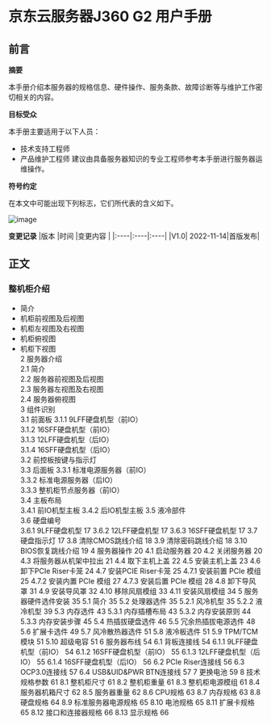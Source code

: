# **京东云服务器J360 G2 用户手册**

## **前言** 

**摘要**

本手册介绍本服务器的规格信息、硬件操作、服务条款、故障诊断等与维护工作密切相关的内容。

**目标受众**

本手册主要适用于以下人员：
- 技术支持工程师
- 产品维护工程师
建议由具备服务器知识的专业工程师参考本手册进行服务器运维操作。

**符号约定**

在本文中可能出现下列标志，它们所代表的含义如下。

![image](https://user-images.githubusercontent.com/117898035/202653027-28a1827f-bc45-4c24-a614-93eaf6db4609.png)

**变更记录**
|版本 |时间 |变更内容 |
|:----|:----|:----|
|V1.0| 2022-11-14|首版发布|
 
## **正文**
### 整机柜介绍	
  - 简介	
  - 机柜前视图及后视图	
  - 机柜左视图及右视图	
  - 机柜俯视图	
  - 机柜下视图	
2	服务器介绍	
2.1	简介	
2.2	服务器前视图及后视图	
2.3	服务器左视图及右视图	
2.4	服务器俯视图	
3	组件识别	
3.1	前面板	
3.1.1	9LFF硬盘机型（前IO）	
3.1.2	16SFF硬盘机型（前IO）	
3.1.3	12LFF硬盘机型（后IO）	
3.1.4	16SFF硬盘机型（后IO）	
3.2	前控板按键与指示灯	
3.3	后面板	
3.3.1	标准电源服务器（前IO）	
3.3.2	标准电源服务器（后IO）	
3.3.3	整机柜节点服务器（前IO）	
3.4	主板布局	
3.4.1	前IO机型主板	
3.4.2	后IO机型主板	
3.5	液冷部件	
3.6	硬盘编号	
3.6.1	9LFF硬盘机型	17
3.6.2	12LFF硬盘机型	17
3.6.3	16SFF硬盘机型	17
3.7	硬盘指示灯	17
3.8	清除CMOS跳线介绍	18
3.9	清除密码跳线介绍	18
3.10	BIOS恢复跳线介绍	19
4	服务器操作	20
4.1	启动服务器	20
4.2	关闭服务器	20
4.3	将服务器从机架中拉出	21
4.4	取下主机上盖	22
4.5	安装主机上盖	23
4.6	卸下PCIe Riser卡笼	24
4.7	安装PCIE Riser卡笼	25
4.7.1	安装前置 PCIe 模组	25
4.7.2	安装内置 PCIe 模组	27
4.7.3	安装后置 PCIe 模组	28
4.8	卸下导风罩	31
4.9	安装导风罩	32
4.10	移除风扇模组	33
4.11	安装风扇模组	34
5	服务器硬件选件安装	35
5.1	简介	35
5.2	处理器选件	35
5.2.1	风冷机型	35
5.2.2	液冷机型	39
5.3	内存选件	43
5.3.1	内存插槽布局	43
5.3.2	内存安装原则	44
5.3.3	内存安装步骤	45
5.4	热插拔硬盘选件	46
5.5	冗余热插拔电源选件	48
5.6	扩展卡选件	49
5.7	风冷散热器选件	51
5.8	液冷板选件	51
5.9	TPM/TCM模块	51
5.10	超级电容	51
6	服务器布线	54
6.1	背板连接线	54
6.1.1	9LFF硬盘机型（前IO）	54
6.1.2	16SFF硬盘机型（前IO）	55
6.1.3	12LFF硬盘机型（后IO）	55
6.1.4	16SFF硬盘机型（后IO）	56
6.2	PCIe Riser连接线	56
6.3	OCP3.0连接线	57
6.4	USB&UID&PWR BTN连接线	57
7	更换电池	59
8	技术规格参数	61
8.1	整机柜尺寸	61
8.2	整机柜重量	61
8.3	整机柜电源模组	61
8.4	服务器机箱尺寸	62
8.5	服务器重量	62
8.6	CPU规格	63
8.7	内存规格	63
8.8	硬盘规格	64
8.9	标准服务器电源规格	65
8.10	电池规格	65
8.11	扩展卡规格	65
8.12	接口和连接器规格	66
8.13	显示规格	66


